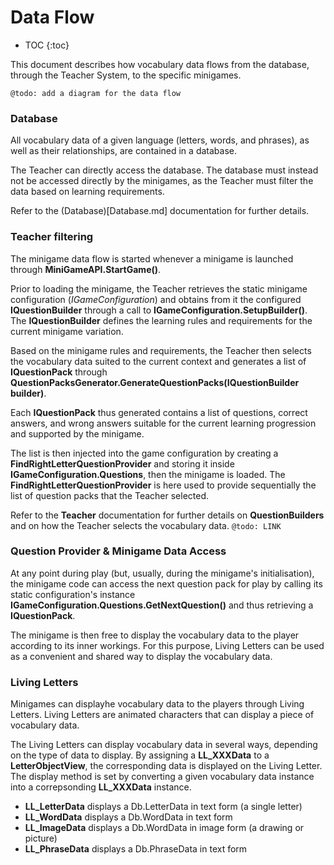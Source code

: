 # Data Flow

* TOC
{:toc}

This document describes how vocabulary data flows from the database, through the Teacher System, to the specific minigames.

`@todo: add a diagram for the data flow`

### Database

All vocabulary data of a given language (letters, words, and phrases), as well as their relationships, are contained in a database.

The Teacher can directly access the database.
The database must instead not be accessed directly by the minigames, as the Teacher must filter the data based on learning requirements.

Refer to the (Database)[Database.md] documentation for further details.

### Teacher filtering

The minigame data flow is started whenever a minigame is launched through **MiniGameAPI.StartGame()**.

Prior to loading the minigame, the Teacher retrieves the static minigame configuration (*IGameConfiguration*) and obtains from it the configured **IQuestionBuilder**  through a call to **IGameConfiguration.SetupBuilder()**.
The **IQuestionBuilder** defines the learning rules and requirements for the current minigame variation.

Based on the minigame rules and requirements, the Teacher then selects the vocabulary data suited to the current context and generates a list of **IQuestionPack** through **QuestionPacksGenerator.GenerateQuestionPacks(IQuestionBuilder  builder)**.

Each **IQuestionPack**  thus generated contains a list of questions, correct answers, and wrong answers suitable for the current learning progression and supported by the minigame.

The list is then injected into the game configuration by creating a **FindRightLetterQuestionProvider** and storing it inside **IGameConfiguration.Questions**, then the minigame is loaded.
The **FindRightLetterQuestionProvider** is here used to provide sequentially the list of question packs that the Teacher selected.

Refer to the **Teacher** documentation for further details on **QuestionBuilders** and on how the Teacher selects the vocabulary data.
`@todo: LINK`


### Question Provider & Minigame Data Access

At any point during play (but, usually, during the minigame's initialisation), the minigame code can access the next question pack for play by calling its static configuration's instance **IGameConfiguration.Questions.GetNextQuestion()** and thus retrieving a **IQuestionPack**.

The minigame is then free to display the vocabulary data to the player according to its inner workings.
For this purpose, Living Letters can be used as a convenient and shared way to display the vocabulary data.


### Living Letters

Minigames can displayhe vocabulary data to the players through Living Letters.
Living Letters are animated characters that can display a piece of vocabulary data.

The Living Letters can display vocabulary data in several ways, depending on the type of data to display.
By assigning a **LL_XXXData** to a **LetterObjectView**, the corresponding data is displayed on the Living Letter.
The display method is set by converting a given vocabulary data instance into a correpsonding **LL_XXXData** instance.

- **LL_LetterData** displays a Db.LetterData in text form (a single letter)
- **LL_WordData** displays a Db.WordData in text form
- **LL_ImageData** displays a Db.WordData in image form (a drawing or picture)
- **LL_PhraseData** displays a Db.PhraseData in text form
